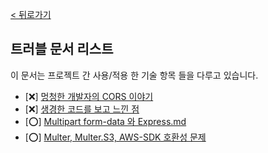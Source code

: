 [< 뒤로가기](../README.md)

## 트러블 문서 리스트

이 문서는 프로젝트 간 사용/적용 한 기술 항목 들을 다루고 있습니다.

-   [❌] [멍청한 개발자의 CORS 이야기](./%EB%A9%8D%EC%B2%AD%ED%95%9C%20%EA%B0%9C%EB%B0%9C%EC%9E%90%EC%9D%98%20CORS%20%EC%9D%B4%EC%95%BC%EA%B8%B0.md)
-   [❌] [생경한 코드를 보고 느낀 점](./%EC%83%9D%EA%B2%BD%ED%95%9C%20%EC%BD%94%EB%93%9C%EB%A5%BC%20%EB%B3%B4%EA%B3%A0%20%EB%8A%90%EB%82%80%20%EC%A0%90.md)
-   [⭕] [Multipart form-data 와 Express.md](./Multipart%20form-data%20%EC%99%80%20Express.md)
-   [⭕] [Multer, Multer.S3, AWS-SDK 호환성 문제](./Multer%2C%20Multer.S3%2C%20AWS-SDK%20%ED%98%B8%ED%99%98%EC%84%B1%20%EB%AC%B8%EC%A0%9C.md)
